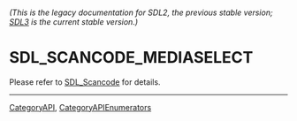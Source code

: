 ###### (This is the legacy documentation for SDL2, the previous stable version; [SDL3](https://wiki.libsdl.org/SDL3/) is the current stable version.)
# SDL_SCANCODE_MEDIASELECT

Please refer to [SDL_Scancode](SDL_Scancode) for details.

----
[CategoryAPI](CategoryAPI), [CategoryAPIEnumerators](CategoryAPIEnumerators)

